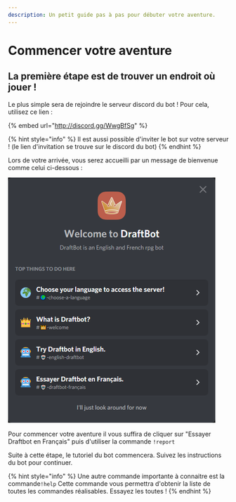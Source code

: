```yaml
---
description: Un petit guide pas à pas pour débuter votre aventure.
---
```


# Commencer votre aventure

## La première étape est de trouver un endroit où jouer !

Le plus simple sera de rejoindre le serveur discord du bot ! Pour cela, utilisez ce lien : 

{% embed url="http://discord.gg/WwgBfSg" %}

{% hint style="info" %}
Il est aussi possible d'inviter le bot sur votre serveur ! (le lien d'invitation se trouve sur le discord du bot)
{% endhint %}

Lors de votre arrivée, vous serez accueilli par un message de bienvenue comme celui ci-dessous : 

![Le message de bienvenue que vous pouvez rencontrer](<../.gitbook/assets/image (1).png>)

Pour commencer votre aventure il vous suffira de cliquer sur "Essayer Draftbot en Français" puis d'utiliser la commande `!report`

Suite à cette étape, le tutoriel du bot commencera. Suivez les instructions du bot pour continuer.

{% hint style="info" %}
Une autre commande importante à connaitre est la commande`!help` Cette commande vous permettra d'obtenir la liste de toutes les commandes réalisables. Essayez les toutes !
{% endhint %}
